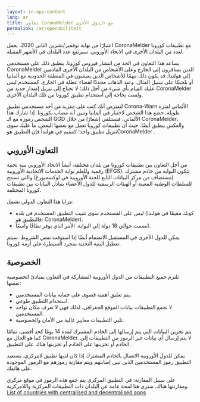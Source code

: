 ```yaml
---
layout: in-app-content
lang: ar
title: تعاون CoronaMelder مع الدول الأخرى
permalink: /ar/operabiliteit
---
```


اعتبارًا من نهاية نوفمبر/تشرين الثاني 2020، يعمل CoronaMelder مع تطبيقات كورونا لعدد من البلدان الأخرى في الاتحاد الأوروبي. سيرتفع عدد البلدان في الأشهر المقبلة.

يساعد هذا التعاون في الحد من انتشار فيروس كورونا. ينطبق ذلك على مستخدمي CoronaMelder الذين يسافرون إلى الخارج وعلى الأشخاص من البلدان الأخرى القادمين إلى هولندا. قد يكون ذلك مهمًا للأشخاص الذين يعيشون في المنطقة الحدودية مع ألمانيا أو بلجيكا على سبيل المثال، وعند الذهاب مجددًا لقضاء عطلة في الخارج. كمستخدم ليس عليك القيام بأي شيء من أجل ذلك؛ لا تحتاج إلى تنزيل إصدار جديد من CoronaMelder ولست بحاجة إلى استخدام تطبيق كورونا من تلك البلدان الأخرى.

لنفترض أنك كنت على مقربة من أحد مستخدمي تطبيق Corona-Warn الألماني لفترة طويلة. خضع هذا الشخص لاختبار في ألمانيا وتبين أنه مصاب بكورونا. إذا شارك هذا الشخص رموزه مع الـ GGD الألماني، فستتلقى إشعارًا من خلال CoronaMelder، والعكس ينطبق أيضًا. حيث أن تطبيقات كورونا تعمل مع بعضها البعض، ما عليك سوى تنزيل تطبيق واحد؛ كمقيم في هولندا فإن التطبيق هوCoronaMelder .


## التعاون الأوروبي

من أجل التعاون بين تطبيقات كورونا من بلدان مختلفة، أنشأ الاتحاد الأوروبي بنية تحتية رقمية وللعلم بوابة الخدمات الاتحادية الأوروبية (EFGS). تتكون البوابة من خادم مشترك (مستضاف من مركز البيانات التابع للجنة الأوروبية في لوكسمبورغ) والتي تسمح للسلطات الوطنية المعينة أو الهيئات الرسمية للدول الأعضاء بتبادل البيانات بين تطبيقات كورونا المختلفة.

مزايا هذا التعاون الدولي تشمل:

- ليس على المستخدم سوى تثبيت التطبيق المستخدم في بلده (كونك مقيمًا في هولندا فالتطبيق هو: CoronaMelder).
- انضمت حوالي 18 دولة إلى البوابة، الأمر الذي يوفر نطاقًا واسعًا.

يمكن للدول الأخرى في المستقبل الانضمام أيضًا إذا استوفت نفس الشروط. سيتم تعطيل البنية التحتية بمجرد السيطرة على أزمة كورونا.


## الخصوصية

 تلتزم جميع التطبيقات من الدول الأوروبية المشاركة في التعاون بمبادئ الخصوصية نفسها:

- يتم تعليق أهمية قصوى على حماية بيانات المستخدمين.
- استخدام التطبيق طوعي.
- لا تجمع التطبيقات بيانات الموقع الجغرافي. لذلك فهي لا تعرف مكان تواجد المستخدمين.
- تلبي التطبيقات معايير عالية من الأمان والخصوصية.

يتم تخزين البيانات التي يتم إرسالها إلى الخادم المشترك لمدة 14 يومًا كحد أقصى، تمامًا كما هو الحال مع CoronaMelder. لا يتم إرسال أي بيانات غير الرموز من التطبيقات إلى الخادم أو تخزينها على الخادم أو تخزينها هناك على التطبيق.

يمكن للدول الأوروبية الاتصال بالخادم المشترك إذا كان لديها تطبيق لامركزي. يستعيد التطبيق رموز المستخدمين الذين تبين إصابتهم ويتم مقارنة رموزهم مع الرموز الموجودة على هاتفك.

على سبيل المقارنة: في التطبيق المركزي يتم جمع هذه الرموز في موقع مركزي ومقارنتها هناك. سترى هنا لمحة عامة عن البلدان ذات التطبيقات المركزية واللامركزية. <a href="https://ec.europa.eu/info/live-work-travel-eu/health/coronavirus-response/travel-during-coronavirus-pandemic/how-tracing-and-warning-apps-can-help-during-pandemic_en" target="_blank" rel="noopener noreferrer" lang="en" hreflang="en">List of countries with centralised and decentralised apps</a>

